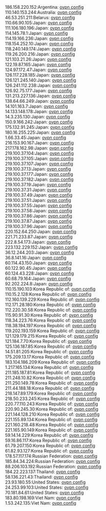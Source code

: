 186.158.220.152:Argentina: [ovpn config](vpn/186_158_220_152.ovpn)  
110.140.153.244:Australia: [ovpn config](vpn/110_140_153_244.ovpn)  
46.53.251.211:Belarus: [ovpn config](vpn/46_53_251_211.ovpn)  
110.66.90.105:Japan: [ovpn config](vpn/110_66_90_105.ovpn)  
111.106.180.196:Japan: [ovpn config](vpn/111_106_180_196.ovpn)  
114.145.78.1:Japan: [ovpn config](vpn/114_145_78_1.ovpn)  
114.19.166.236:Japan: [ovpn config](vpn/114_19_166_236.ovpn)  
118.154.252.10:Japan: [ovpn config](vpn/118_154_252_10.ovpn)  
118.240.149.174:Japan: [ovpn config](vpn/118_240_149_174.ovpn)  
119.26.200.216:Japan: [ovpn config](vpn/119_26_200_216.ovpn)  
121.103.21.26:Japan: [ovpn config](vpn/121_103_21_26.ovpn)  
122.19.87.165:Japan: [ovpn config](vpn/122_19_87_165.ovpn)  
124.97.172.47:Japan: [ovpn config](vpn/124_97_172_47.ovpn)  
126.117.228.185:Japan: [ovpn config](vpn/126_117_228_185.ovpn)  
126.121.245.140:Japan: [ovpn config](vpn/126_121_245_140.ovpn)  
126.241.112.238:Japan: [ovpn config](vpn/126_241_112_238.ovpn)  
126.92.75.177:Japan: [ovpn config](vpn/126_92_75_177.ovpn)  
131.213.227.136:Japan: [ovpn config](vpn/131_213_227_136.ovpn)  
138.64.66.249:Japan: [ovpn config](vpn/138_64_66_249.ovpn)  
14.101.163.7:Japan: [ovpn config](vpn/14_101_163_7.ovpn)  
14.133.148.178:Japan: [ovpn config](vpn/14_133_148_178.ovpn)  
14.3.235.130:Japan: [ovpn config](vpn/14_3_235_130.ovpn)  
150.9.166.242:Japan: [ovpn config](vpn/150_9_166_242.ovpn)  
175.132.91.245:Japan: [ovpn config](vpn/175_132_91_245.ovpn)  
180.16.255.225:Japan: [ovpn config](vpn/180_16_255_225.ovpn)  
1.66.33.45:Japan: [ovpn config](vpn/1_66_33_45.ovpn)  
216.153.90.167:Japan: [ovpn config](vpn/216_153_90_167.ovpn)  
217.178.162.98:Japan: [ovpn config](vpn/217_178_162_98.ovpn)  
219.100.37.104:Japan: [ovpn config](vpn/219_100_37_104.ovpn)  
219.100.37.105:Japan: [ovpn config](vpn/219_100_37_105.ovpn)  
219.100.37.107:Japan: [ovpn config](vpn/219_100_37_107.ovpn)  
219.100.37.13:Japan: [ovpn config](vpn/219_100_37_13.ovpn)  
219.100.37.177:Japan: [ovpn config](vpn/219_100_37_177.ovpn)  
219.100.37.182:Japan: [ovpn config](vpn/219_100_37_182.ovpn)  
219.100.37.19:Japan: [ovpn config](vpn/219_100_37_19.ovpn)  
219.100.37.31:Japan: [ovpn config](vpn/219_100_37_31.ovpn)  
219.100.37.49:Japan: [ovpn config](vpn/219_100_37_49.ovpn)  
219.100.37.51:Japan: [ovpn config](vpn/219_100_37_51.ovpn)  
219.100.37.55:Japan: [ovpn config](vpn/219_100_37_55.ovpn)  
219.100.37.58:Japan: [ovpn config](vpn/219_100_37_58.ovpn)  
219.100.37.86:Japan: [ovpn config](vpn/219_100_37_86.ovpn)  
219.100.37.87:Japan: [ovpn config](vpn/219_100_37_87.ovpn)  
219.100.37.96:Japan: [ovpn config](vpn/219_100_37_96.ovpn)  
220.152.64.250:Japan: [ovpn config](vpn/220_152_64_250.ovpn)  
221.71.233.87:Japan: [ovpn config](vpn/221_71_233_87.ovpn)  
222.8.54.173:Japan: [ovpn config](vpn/222_8_54_173.ovpn)  
223.132.229.152:Japan: [ovpn config](vpn/223_132_229_152.ovpn)  
36.12.244.203:Japan: [ovpn config](vpn/36_12_244_203.ovpn)  
36.8.141.16:Japan: [ovpn config](vpn/36_8_141_16.ovpn)  
60.114.43.150:Japan: [ovpn config](vpn/60_114_43_150.ovpn)  
60.122.90.45:Japan: [ovpn config](vpn/60_122_90_45.ovpn)  
60.124.43.228:Japan: [ovpn config](vpn/60_124_43_228.ovpn)  
60.68.79.164:Japan: [ovpn config](vpn/60_68_79_164.ovpn)  
92.202.224.8:Japan: [ovpn config](vpn/92_202_224_8.ovpn)  
110.15.190.103:Korea Republic of: [ovpn config](vpn/110_15_190_103.ovpn)  
110.15.2.128:Korea Republic of: [ovpn config](vpn/110_15_2_128.ovpn)  
112.160.139.229:Korea Republic of: [ovpn config](vpn/112_160_139_229.ovpn)  
112.171.28.180:Korea Republic of: [ovpn config](vpn/112_171_28_180.ovpn)  
112.220.30.58:Korea Republic of: [ovpn config](vpn/112_220_30_58.ovpn)  
115.90.91.30:Korea Republic of: [ovpn config](vpn/115_90_91_30.ovpn)  
118.34.223.76:Korea Republic of: [ovpn config](vpn/118_34_223_76.ovpn)  
118.38.194.197:Korea Republic of: [ovpn config](vpn/118_38_194_197.ovpn)  
119.202.193.159:Korea Republic of: [ovpn config](vpn/119_202_193_159.ovpn)  
121.129.179.215:Korea Republic of: [ovpn config](vpn/121_129_179_215.ovpn)  
121.184.7.70:Korea Republic of: [ovpn config](vpn/121_184_7_70.ovpn)  
125.136.187.85:Korea Republic of: [ovpn config](vpn/125_136_187_85.ovpn)  
14.51.81.205:Korea Republic of: [ovpn config](vpn/14_51_81_205.ovpn)  
175.209.13.17:Korea Republic of: [ovpn config](vpn/175_209_13_17.ovpn)  
183.104.186.209:Korea Republic of: [ovpn config](vpn/183_104_186_209.ovpn)  
1.217.165.134:Korea Republic of: [ovpn config](vpn/1_217_165_134.ovpn)  
211.185.187.81:Korea Republic of: [ovpn config](vpn/211_185_187_81.ovpn)  
211.248.10.82:Korea Republic of: [ovpn config](vpn/211_248_10_82.ovpn)  
211.250.149.78:Korea Republic of: [ovpn config](vpn/211_250_149_78.ovpn)  
211.44.188.18:Korea Republic of: [ovpn config](vpn/211_44_188_18.ovpn)  
218.147.89.179:Korea Republic of: [ovpn config](vpn/218_147_89_179.ovpn)  
218.50.233.245:Korea Republic of: [ovpn config](vpn/218_50_233_245.ovpn)  
220.77.110.243:Korea Republic of: [ovpn config](vpn/220_77_110_243.ovpn)  
220.90.245.30:Korea Republic of: [ovpn config](vpn/220_90_245_30.ovpn)  
221.144.128.210:Korea Republic of: [ovpn config](vpn/221_144_128_210.ovpn)  
221.155.89.134:Korea Republic of: [ovpn config](vpn/221_155_89_134.ovpn)  
221.160.218.48:Korea Republic of: [ovpn config](vpn/221_160_218_48.ovpn)  
221.165.90.149:Korea Republic of: [ovpn config](vpn/221_165_90_149.ovpn)  
59.14.14.229:Korea Republic of: [ovpn config](vpn/59_14_14_229.ovpn)  
59.16.86.117:Korea Republic of: [ovpn config](vpn/59_16_86_117.ovpn)  
61.79.207.150:Korea Republic of: [ovpn config](vpn/61_79_207_150.ovpn)  
61.82.93.127:Korea Republic of: [ovpn config](vpn/61_82_93_127.ovpn)  
178.57.117.174:Russian Federation: [ovpn config](vpn/178_57_117_174.ovpn)  
185.84.34.224:Russian Federation: [ovpn config](vpn/185_84_34_224.ovpn)  
88.206.103.192:Russian Federation: [ovpn config](vpn/88_206_103_192.ovpn)  
184.22.223.137:Thailand: [ovpn config](vpn/184_22_223_137.ovpn)  
58.136.221.43:Thailand: [ovpn config](vpn/58_136_221_43.ovpn)  
23.93.180.55:United States: [ovpn config](vpn/23_93_180_55.ovpn)  
24.253.99.103:United States: [ovpn config](vpn/24_253_99_103.ovpn)  
70.181.84.61:United States: [ovpn config](vpn/70_181_84_61.ovpn)  
183.80.198.169:Viet Nam: [ovpn config](vpn/183_80_198_169.ovpn)  
1.53.242.135:Viet Nam: [ovpn config](vpn/1_53_242_135.ovpn)  
